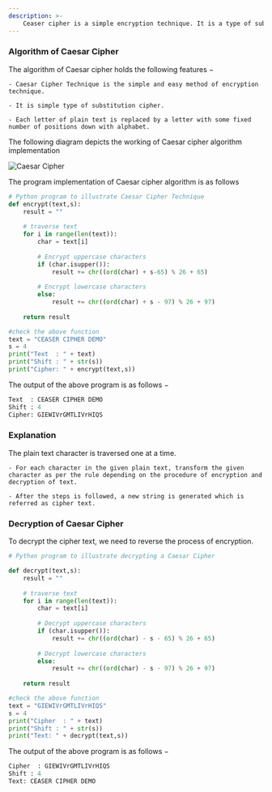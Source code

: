 ```yaml
---
description: >-
    Ceaser cipher is a simple encryption technique. It is a type of substitution cipher in which each letter in the plaintext is replaced by a letter some fixed number of positions down the alphabet. For example with a shift of 1, A would be replaced by B, B would become C, and so on.
---
```


### Algorithm of Caesar Cipher
The algorithm of Caesar cipher holds the following features −

    - Caesar Cipher Technique is the simple and easy method of encryption technique.

    - It is simple type of substitution cipher.

    - Each letter of plain text is replaced by a letter with some fixed number of positions down with alphabet.

The following diagram depicts the working of Caesar cipher algorithm implementation

![Caesar Cipher](https://www.tutorialspoint.com/cryptography_with_python/images/algorithm_caesar_cipher.jpg)

The program implementation of Caesar cipher algorithm is as follows
    
```python
# Python program to illustrate Caesar Cipher Technique
def encrypt(text,s):
    result = ""
 
    # traverse text
    for i in range(len(text)):
        char = text[i]
 
        # Encrypt uppercase characters
        if (char.isupper()):
            result += chr((ord(char) + s-65) % 26 + 65)
 
        # Encrypt lowercase characters
        else:
            result += chr((ord(char) + s - 97) % 26 + 97)
 
    return result

#check the above function
text = "CEASER CIPHER DEMO"
s = 4
print("Text  : " + text)
print("Shift : " + str(s))
print("Cipher: " + encrypt(text,s))
```

The output of the above program is as follows −

```python
Text  : CEASER CIPHER DEMO
Shift : 4
Cipher: GIEWIVrGMTLIVrHIQS
```

### Explanation
The plain text character is traversed one at a time.

    - For each character in the given plain text, transform the given character as per the rule depending on the procedure of encryption and decryption of text.

    - After the steps is followed, a new string is generated which is referred as cipher text.


### Decryption of Caesar Cipher
To decrypt the cipher text, we need to reverse the process of encryption. 

```python
# Python program to illustrate decrypting a Caesar Cipher

def decrypt(text,s):
    result = ""
 
    # traverse text
    for i in range(len(text)):
        char = text[i]
 
        # Decrypt uppercase characters
        if (char.isupper()):
            result += chr((ord(char) - s - 65) % 26 + 65)
 
        # Decrypt lowercase characters
        else:
            result += chr((ord(char) - s - 97) % 26 + 97)
 
    return result

#check the above function
text = "GIEWIVrGMTLIVrHIQS"
s = 4
print("Cipher  : " + text)
print("Shift : " + str(s))
print("Text: " + decrypt(text,s))
```

The output of the above program is as follows −

```python
Cipher  : GIEWIVrGMTLIVrHIQS
Shift : 4
Text: CEASER CIPHER DEMO
```